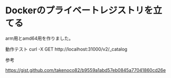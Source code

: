# Dockerのプライベートレジストリを立てる

arm用とamd64用を作りました。



動作テスト
curl -X GET http://localhost:31000/v2/_catalog


参考

https://gist.github.com/takenoco82/b9559a1abd57eb0845a77041860cd26e